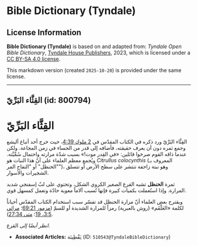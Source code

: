 # Bible Dictionary (Tyndale)

## License Information

**Bible Dictionary (Tyndale)** is based on and adapted from: _Tyndale Open Bible Dictionary_, [Tyndale House Publishers](https://tyndaleopenresources.com/), 2023, which is licensed under a [CC BY-SA 4.0 license](https://creativecommons.org/licenses/by-sa/4.0/legalcode.en).

This markdown version (created `2025-10-20`) is provided under the same license.



--------------------------------

## القِثَّاء البَرِّيّ (id: 800794)

القِثَّاء البَرِّيّ
===================

القِثَّاء البَرِّيّ ورد ذكره في الكتاب المقدّس في [2 ملوك 4:39](https://ref.ly/2Kgs4:39)، حيث خرج أحد أتباع أليشع وجمع ثمره دون أن يعرف حقيقته، فأضافه إلى قدر من الحساء في زمن المجاعة. ولكن عندما ذاقه القوم صرخوا قائلين: «في القِدر موت!» بسبب شدّة مرارته واحتمال سُمِّيَّته. ويُجمع معظم العلماء على أنّ هذا النبات هو *Citrullus colocynthis* (المعروف بـ "الحنظل" أو "التفاح المر")، وهو نبتة زاحفة تنتشر على سطح الأرض أو تتسلق الشجيرات والأسوار.

ثمرة **الحنظل** تشبه القرع الصغير الكروي الشكل، وتحتوي على لبّ إسفنجي شديد المرارة. وإذا استُعملت بكميات كبيرة فإنها تُسبب آلاماً معوية حادّة وتعمل كمسهل قوي.

ويقترح بعض العلماء أنّ مرارة الحنظل قد تفسّر سبب استخدام الكتاب المقدّس أحياناً لكلمة «العَلْقَم» (*روش* بالعبرية) رمزاً للمرارة الشديدة أو للسمّ ([مزمور 69:21](https://ref.ly/Ps69:21)؛ [مراثي 3:5، 19](https://ref.ly/Lam3:5,Lam3:19)؛ [متى 27:34](https://ref.ly/Matt27:34)).

*انظر أيضًا إلى* القرع.

* **Associated Articles:** يَقْطِينَة (ID: `510543@TyndaleBibleDictionary`)

